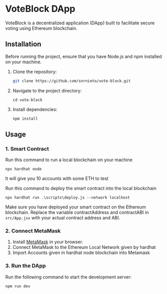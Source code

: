 # VoteBlock DApp

VoteBlock is a decentralized application (DApp) built to facilitate secure voting using Ethereum blockchain.

## Installation

Before running the project, ensure that you have Node.js and npm installed on your machine.

1. Clone the repository:

   ```bash
   git clone https://github.com/snrnieto/vote-block.git
   ```

2. Navigate to the project directory:

   ```
   cd vote-block
   ```

3. Install dependencies:

   ```bash
   npm install
   ```

## Usage

### 1. Smart Contract

Run this command to run a local blockchain on your machine

   ```
   npx hardhat node
   ```

It will give you 10 accounts with some ETH to test

Run this command to deploy the smart contract into the local blockchain

   ```
   npx hardhat run .\scripts\deploy.js --network localhost
   ```

Make sure you have deployed your smart contract on the Ethereum blockchain. Replace the variable contractAddress and contractABI in `src/App.jsx` with your actual contract address and ABI.

### 2. Connect MetaMask

1. Install [MetaMask](https://metamask.io/) in your browser.
2. Connect MetaMask to the Ethereum Local Network given by hardhat
3. Import Accounts given in hardhat node blockchain into Metamask

### 3. Run the DApp

Run the following command to start the development server:

```
npm run dev
```

